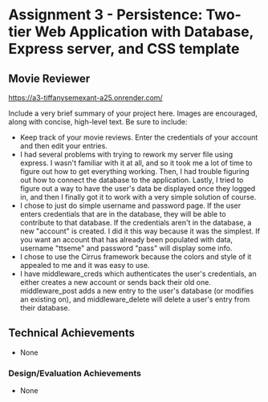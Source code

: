 Assignment 3 - Persistence: Two-tier Web Application with Database, Express server, and CSS template
===
## Movie Reviewer
https://a3-tiffanysemexant-a25.onrender.com/ 

Include a very brief summary of your project here. Images are encouraged, along with concise, high-level text. Be sure to include:

- Keep track of your movie reviews. Enter the credentials of your account and then edit your entries. 
- I had several problems with trying to rework my server file using express. I wasn't familiar with it at all, and so it took me a lot of time to figure out how to get everything working. Then, I had trouble figuring out how to connect the database to the application. Lastly, I tried to figure out a way to have the user's data be displayed once they logged in, and then I finally got it to work with a very simple solution of course. 
- I chose to just do simple username and password page. If the user enters credentials that are in the database, they will be able to contribute to that database. If the credentials aren't in the database, a new "account" is created. I did it this way because it was the simplest. If you want an account that has already been populated with data, username "ttseme" and password "pass" will display some info.
- I chose to use the Cirrus framework because the colors and style of it appealed to me and it was easy to use. 
- I have middleware_creds which authenticates the user's credentials, an either creates a new account or sends back their old one. middleware_post adds a new entry to the user's database (or modifies an existing on), and middleware_delete will delete a user's entry from their database. 

## Technical Achievements
- None

### Design/Evaluation Achievements
- None
